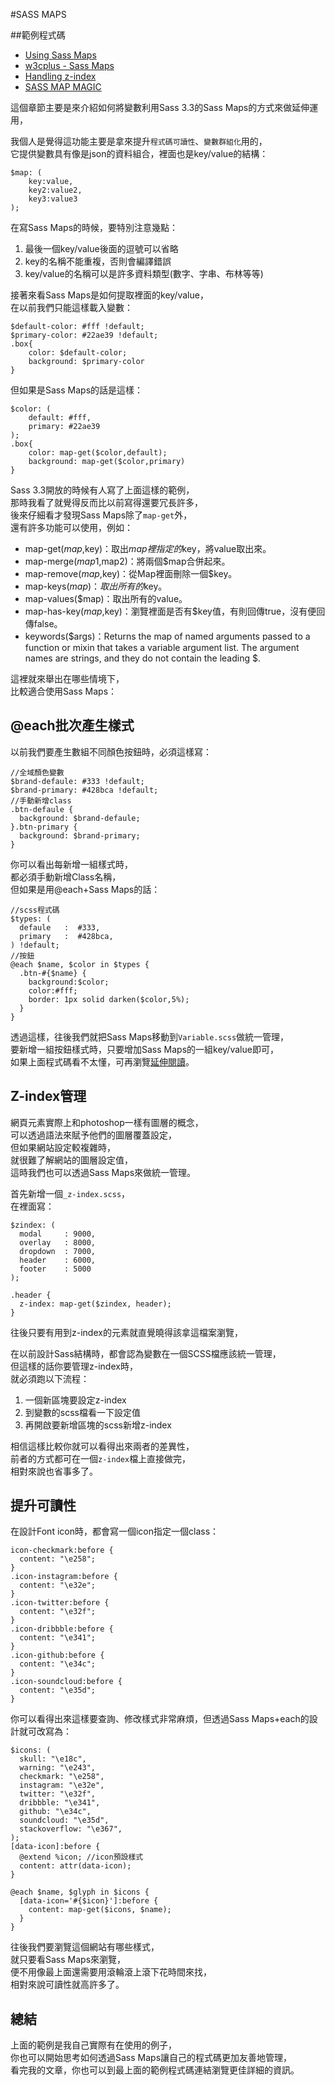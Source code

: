 #SASS MAPS

##範例程式碼

*  <a href="http://www.sitepoint.com/using-sass-maps/" target="_blank">Using Sass Maps</a>
*  <a href="http://www.w3cplus.com/preprocessor/sass-maps.html" target="_blank">w3cplus - Sass Maps</a>
*  <a href="http://css-tricks.com/handling-z-index/" target="_blank">Handling z-index</a>
*  <a href="http://ericsuzanne.com/pres/map-magic/" target="_blank">SASS MAP MAGIC</a>

這個章節主要是來介紹如何將變數利用Sass 3.3的Sass Maps的方式來做延伸運用，  

我個人是覺得這功能主要是拿來提升`程式碼可讀性`、`變數群組化`用的，  
它提供變數具有像是json的資料組合，裡面也是key/value的結構：  

	$map: (
		key:value,
		key2:value2,
		key3:value3
	);  
  
在寫Sass Maps的時候，要特別注意幾點：  
1. 最後一個key/value後面的逗號可以省略  
2. key的名稱不能重複，否則會編譯錯誤  
3. key/value的名稱可以是許多資料類型(數字、字串、布林等等)      

接著來看Sass Maps是如何提取裡面的key/value，  
在以前我們只能這樣載入變數：  
```
$default-color: #fff !default;
$primary-color: #22ae39 !default;
.box{
	color: $default-color;
	background: $primary-color
}
```
但如果是Sass Maps的話是這樣：  
```
$color: (
    default: #fff,
    primary: #22ae39
);
.box{
	color: map-get($color,default);
	background: map-get($color,primary)
}
```  
Sass 3.3開放的時候有人寫了上面這樣的範例，  
那時我看了就覺得反而比以前寫得還要冗長許多，  
後來仔細看才發現Sass Maps除了`map-get`外，  
還有許多功能可以使用，例如：  
* map-get($map,$key)：取出$map裡指定的$key，將value取出來。
* map-merge($map1,$map2)：將兩個$map合併起來。
* map-remove($map,$key)：從Map裡面刪除一個$key。
* map-keys($map)：取出所有的$key。
* map-values($map)：取出所有的value。
* map-has-key($map,$key)：瀏覽裡面是否有$key值，有則回傳true，沒有便回傳false。
* keywords($args)：Returns the map of named arguments passed to a function or mixin that takes a variable argument list. The argument names are strings, and they do not contain the leading $.  

這裡就來舉出在哪些情境下，  
比較適合使用Sass Maps：  
## @each批次產生樣式  
以前我們要產生數組不同顏色按鈕時，必須這樣寫：  
```
//全域顏色變數
$brand-defaule: #333 !default;
$brand-primary: #428bca !default;
//手動新增class
.btn-defaule {
  background: $brand-defaule;
}.btn-primary {
  background: $brand-primary;
}
```  
你可以看出每新增一組樣式時，  
都必須手動新增Class名稱，  
但如果是用@each+Sass Maps的話：  
```
//scss程式碼
$types: (
  defaule   :  #333,
  primary   :  #428bca,
) !default;
//按鈕
@each $name, $color in $types {
  .btn-#{$name} {
    background:$color;
    color:#fff;
    border: 1px solid darken($color,5%);
  }
}
```  
透過這樣，往後我們就把Sass Maps移動到`Variable.scss`做統一管理，  
要新增一組按鈕樣式時，只要增加Sass Maps的一組key/value即可，  
如果上面程式碼看不太懂，可再瀏覽<a href="https://github.com/gonsakon/Learn-Sass-in-90-days/blob/master/docs/Sass/%40each%2BSass%20Maps%E6%89%B9%E6%AC%A1%E7%94%A2%E7%94%9F%E5%90%84%E5%85%83%E7%B4%A0%E6%A8%A3%E5%BC%8F.markdown" target="_blank">延伸閱讀</a>。   

## Z-index管理  
網頁元素實際上和photoshop一樣有圖層的概念，  
可以透過語法來賦予他們的圖層覆蓋設定，  
但如果網站設定較複雜時，  
就很難了解網站的圖層設定值，  
這時我們也可以透過Sass Maps來做統一管理。

首先新增一個`_z-index.scss`，  
在裡面寫：  
```
$zindex: (
  modal     : 9000, 
  overlay   : 8000,
  dropdown  : 7000,
  header    : 6000,
  footer    : 5000
);

.header {
  z-index: map-get($zindex, header);
}
``` 
往後只要有用到z-index的元素就直覺曉得該拿這檔案瀏覽， 

在以前設計Sass結構時，都會認為變數在一個SCSS檔應該統一管理，  
但這樣的話你要管理z-index時，  
就必須跑以下流程：  
1. 一個新區塊要設定z-index  
2. 到變數的scss檔看一下設定值    
3. 再開啟要新增區塊的scss新增z-index    

相信這樣比較你就可以看得出來兩者的差異性，  
前者的方式都可在一個`z-index`檔上直接做完，  
相對來說也省事多了。  

## 提升可讀性  
在設計Font icon時，都會寫一個icon指定一個class：  
```
icon-checkmark:before {
  content: "\e258";
}
.icon-instagram:before {
  content: "\e32e";
}
.icon-twitter:before {
  content: "\e32f";
}
.icon-dribbble:before {
  content: "\e341";
}
.icon-github:before {
  content: "\e34c";
}
.icon-soundcloud:before {
  content: "\e35d";
}
```  
你可以看得出來這樣要查詢、修改樣式非常麻煩，但透過Sass Maps+each的設計就可改寫為：  
```
$icons: (
  skull: "\e18c",
  warning: "\e243",
  checkmark: "\e258",
  instagram: "\e32e",
  twitter: "\e32f",
  dribbble: "\e341",
  github: "\e34c",
  soundcloud: "\e35d",
  stackoverflow: "\e367",
);
[data-icon]:before {
  @extend %icon; //icon預設樣式
  content: attr(data-icon);
}

@each $name, $glyph in $icons {
  [data-icon='#{$icon}']:before {
    content: map-get($icons, $name);
  }
}
```  
往後我們要瀏覽這個網站有哪些樣式，  
就只要看Sass Maps來瀏覽，  
便不用像最上面還需要用滾輪滾上滾下花時間來找，  
相對來說可讀性就高許多了。

## 總結 
上面的範例是我自己實際有在使用的例子，  
你也可以開始思考如何透過Sass Maps讓自己的程式碼更加友善地管理，  
看完我的文章，你也可以到最上面的範例程式碼連結瀏覽更佳詳細的資訊。
